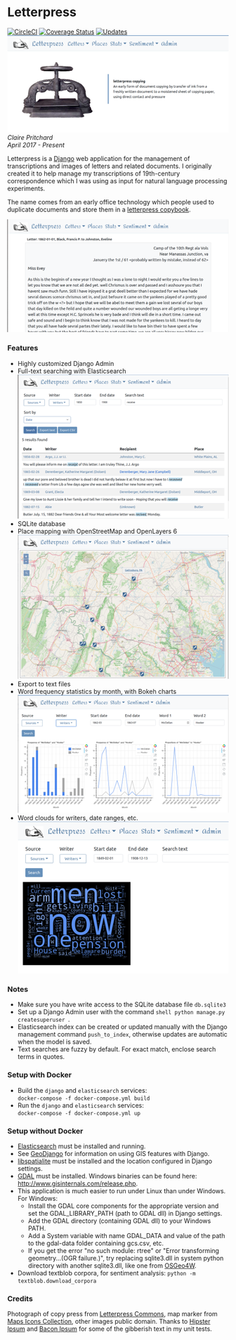 Letterpress
===========

[![CircleCI](https://circleci.com/gh/clairempr/letterpress/tree/main.svg?style=svg)](https://circleci.com/gh/clairempr/letterpress/tree/main)
[![Coverage Status](https://coveralls.io/repos/github/clairempr/letterpress/badge.svg)](https://coveralls.io/github/clairempr/letterpress)
[![Updates](https://pyup.io/repos/github/clairempr/letterpress/shield.svg)](https://pyup.io/repos/github/clairempr/letterpress/)
![Screenshot](screenshots/home.png) 
*Claire Pritchard*  
*April 2017 - Present*   

Letterpress is a [Django](https://www.djangoproject.com/) web application for the management of transcriptions and images of letters and related documents. 
I originally created it to help manage my transcriptions of 19th-century correspondence which I was using as input for 
natural language processing experiments. 

The name comes from an early office technology which people used to duplicate documents and store them in a 
[letterpress copybook](http://www2.archivists.org/glossary/terms/l/letterpress-copybook).

 ![Letter](screenshots/letter.png)

### Features ###

 - Highly customized Django Admin
 - Full-text searching with Elasticsearch
 ![Fuzzy text search](screenshots/text_search.png)
 - SQLite database
 - Place mapping with OpenStreetMap and OpenLayers 6
 ![Map](screenshots/map_with_popup.png)
 - Export to text files
 - Word frequency statistics by month, with Bokeh charts
 ![Charts](screenshots/charts.png)
 - Word clouds for writers, date ranges, etc.
 ![Word cloud](screenshots/wordcloud_page.png)
 
### Notes ###
 - Make sure you have write access to the SQLite database file `db.sqlite3`
 - Set up a Django Admin user with the command ```shell python manage.py createsuperuser ```.
 - Elasticsearch index can be created or updated manually with the Django management command `push_to_index`, otherwise updates are automatic when the model is saved.
 - Text searches are fuzzy by default. For exact match, enclose search terms in quotes.

### Setup with Docker ### 
 - Build the `django` and `elasticsearch` services:  
   ```docker-compose -f docker-compose.yml build```
 - Run the `django` and `elasticsearch` services:  
   ```docker-compose -f docker-compose.yml up```

### Setup without Docker ### 
 - [Elasticsearch](https://www.elastic.co/products/elasticsearch) must be installed and running.
 - See [GeoDjango](https://docs.djangoproject.com/en/1.10/ref/contrib/gis/) for information on using GIS features with Django.
 - [libspatialite](https://www.gaia-gis.it/fossil/libspatialite/index) must be installed and the location configured in Django settings.
 - [GDAL](http://www.gdal.org/index.html) must be installed. Windows binaries can be found here: http://www.gisinternals.com/release.php.
 - This application is much easier to run under Linux than under Windows. For Windows:
    - Install the GDAL core components for the appropriate version and set the GDAL_LIBRARY_PATH (path to GDAL dll) in Django settings.
    - Add the GDAL directory (containing GDAL dll) to your Windows PATH.
    - Add a System variable with name GDAL_DATA and value of the path to the gdal-data folder containing gcs.csv, etc.
    - If you get the error "no such module: rtree" or "Error transforming geometry...(OGR failure.)", try replacing sqlite3.dll in system python directory with another sqlite3.dll, like one from [OSGeo4W](https://trac.osgeo.org/osgeo4w/).
 - Download textblob corpora, for sentiment analysis: `python -m textblob.download_corpora`
    
### Credits ###
Photograph of copy press from [Letterpress Commons](https://letterpresscommons.com), 
map marker from [Maps Icons Collection](https://mapicons.mapsmarker.com), other images public domain.
Thanks to [Hipster Ipsum](https://hipsum.co/) and [Bacon Ipsum](https://baconipsum.com/) for some of the gibberish text in my unit tests.